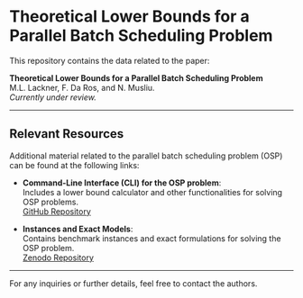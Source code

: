 # Theoretical Lower Bounds for a Parallel Batch Scheduling Problem

This repository contains the data related to the paper:

**Theoretical Lower Bounds for a Parallel Batch Scheduling Problem**  
M.L. Lackner, F. Da Ros, and N. Musliu.  
*Currently under review.*

---

## Relevant Resources

Additional material related to the parallel batch scheduling problem (OSP) can be found at the following links:

- **Command-Line Interface (CLI) for the OSP problem**:  
  Includes a lower bound calculator and other functionalities for solving OSP problems.  
  [GitHub Repository](https://github.com/marielouiselackner/OvenSchedulingCLI)

- **Instances and Exact Models**:  
  Contains benchmark instances and exact formulations for solving the OSP problem.  
  [Zenodo Repository](https://zenodo.org/records/7456938)

---

For any inquiries or further details, feel free to contact the authors.